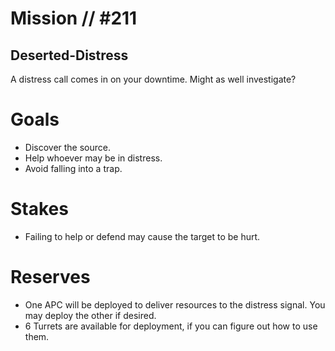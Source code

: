 # Mission // #211
## Deserted-Distress

A distress call comes in on your downtime. Might as well investigate?

# Goals
- Discover the source.
- Help whoever may be in distress.
- Avoid falling into a trap.

# Stakes
- Failing to help or defend may cause the target to be hurt.

# Reserves
- One APC will be deployed to deliver resources to the distress signal. You may deploy the other if desired.
- 6 Turrets are available for deployment, if you can figure out how to use them.